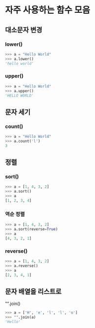 # 자주 사용하는 함수 모음

## 대소문자 변경

### lower()

```python
>>> a = "Hello World"
>>> a.lower()
'hello world'
```

### upper()

```python
>>> a = "Hello World"   
>>> a.upper()
'HELLO WORLD'
```

## 문자 세기

### count()

```python   
>>> a = "Hello World"
>>> a.count('l')
3
```

## 정렬

### sort()

```python
>>> a = [1, 4, 3, 2]
>>> a.sort()
>>> a
[1, 2, 3, 4]
```
### 역순 정렬

``` python
>>> a = [1, 4, 3, 2]
>>> a.sort(reverse=True)
>>> a   
[4, 3, 2, 1]
```


### reverse()

```python
>>> a = [1, 4, 3, 2]
>>> a.reverse()
>>> a
[2, 3, 4, 1]
```

## 문자 배열을 리스트로

"".join()

```python   
>>> a = ['H', 'e', 'l', 'l', 'o']
>>> "".join(a)
'Hello'
```




